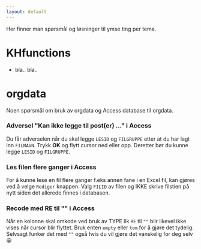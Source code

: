 ```yaml
---
layout: default
---
```


Her finner man spørsmål og løsninger til ymse ting per tema.

# KHfunctions

- bla.. bla..


# orgdata

Noen spørsmål om bruk av orgdata og Access database til orgdata.

### Adversel "Kan ikke legge til post(er) ..." i Access

Du får adverselen når du skal legge `LESID` og `FILGRUPPE` etter at du har lagt
inn `FILNAVN`. Trykk **OK** og flytt cursor ned eller opp. Deretter bør du kunne
legge `LESID` og `FILGRUPPE`.

### Les filen flere ganger i Access

For å kunne lese en fil flere ganger f.eks annen fane i en Excel fil, kan gjøres
ved å velge `Rediger` knappen. Valg `FILID` av filen og IKKE skrive filstien på
nytt siden det allerede finnes i databasen.

### Recode med RE til "" i Access

Når en kolonne skal omkode ved bruk av TYPE lik `RE` til `""` blir likevel ikke
vises når cursor blir flyttet. Bruk enten `empty` eller `tom` for å gjøre det
tydelig. Selvsagt funker det med `""` også hvis du vil gjøre det vanskelig for deg selv &#128512;

